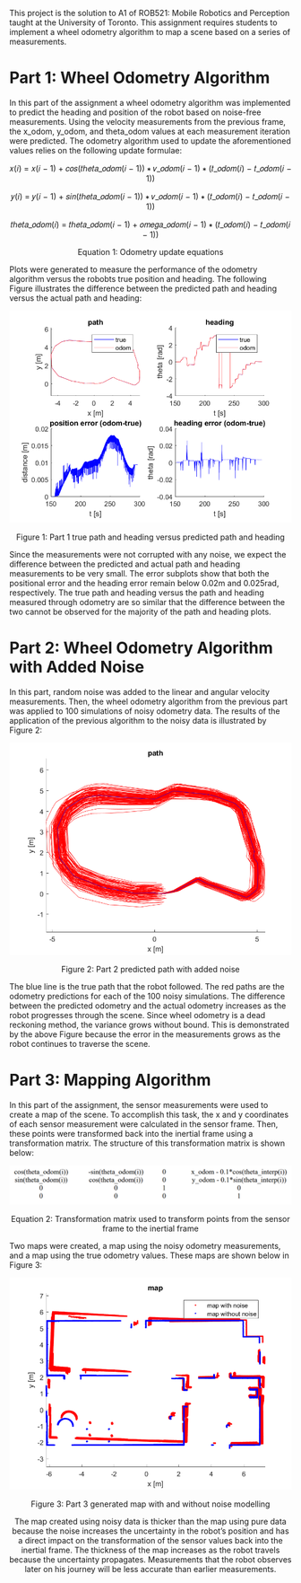 This project is the solution to A1 of ROB521: Mobile Robotics and Perception taught at the University
of Toronto. This assignment requires students to implement a wheel odometry algorithm to map a scene
based on a series of measurements. 

# Part 1: Wheel Odometry Algorithm

In this part of the assignment a wheel odometry algorithm was implemented to predict the heading and
position of the robot based on noise-free measurements. Using the velocity measurements from the
previous frame, the x_odom, y_odom, and theta_odom values at each measurement iteration were
predicted. The odometry algorithm used to update the aforementioned values relies on the following
update formulae:

<center>
𝑥(𝑖) = 𝑥(𝑖 − 1) + 𝑐𝑜𝑠(𝑡ℎ𝑒𝑡𝑎_𝑜𝑑𝑜𝑚(𝑖 − 1)) ∗ 𝑣_𝑜𝑑𝑜𝑚(𝑖 − 1) ∗ (𝑡_𝑜𝑑𝑜𝑚(𝑖) − 𝑡_𝑜𝑑𝑜𝑚(𝑖 − 1))

𝑦(𝑖) = 𝑦(𝑖 − 1) + 𝑠𝑖𝑛(𝑡ℎ𝑒𝑡𝑎_𝑜𝑑𝑜𝑚(𝑖 − 1)) ∗ 𝑣_𝑜𝑑𝑜𝑚(𝑖 − 1) ∗ (𝑡_𝑜𝑑𝑜𝑚(𝑖) − 𝑡_𝑜𝑑𝑜𝑚(𝑖 − 1))  

𝑡ℎ𝑒𝑡𝑎_𝑜𝑑𝑜𝑚(𝑖) = 𝑡ℎ𝑒𝑡𝑎_𝑜𝑑𝑜𝑚(𝑖 − 1) + 𝑜𝑚𝑒𝑔𝑎_𝑜𝑑𝑜𝑚(𝑖 − 1) ∗ (𝑡_𝑜𝑑𝑜𝑚(𝑖) − 𝑡_𝑜𝑑𝑜𝑚(𝑖 − 1))


Equation 1: Odometry update equations
</center>
Plots were generated to measure the performance of the odometry algorithm versus the robobts true
position and heading. The following Figure illustrates the difference between the predicted path and heading versus the actual path and heading:

<center>

![](ass1_q1.png)

Figure 1: Part 1 true path and heading versus predicted path and heading</center>


Since the measurements were not corrupted with any noise, we expect the difference between the
predicted and actual path and heading measurements to be very small. The error subplots show that both the positional error and the heading error remain below 0.02m and 0.025rad, respectively. The true path and heading versus the path and heading measured through odometry are so similar that the difference between the two cannot be observed for the majority of the path and heading plots.

# Part 2: Wheel Odometry Algorithm with Added Noise

In this part, random noise was added to the linear and angular velocity measurements. Then, the wheel
odometry algorithm from the previous part was applied to 100 simulations of noisy odometry data. The
results of the application of the previous algorithm to the noisy data is illustrated by Figure 2:
<center>

![](ass1_q2.png)

Figure 2: Part 2 predicted path with added noise</center>


The blue line is the true path that the robot followed. The red paths are the odometry predictions for each
of the 100 noisy simulations. The difference between the predicted odometry and the actual odometry
increases as the robot progresses through the scene. Since wheel odometry is a dead reckoning method,
the variance grows without bound. This is demonstrated by the above Figure because the error in the
measurements grows as the robot continues to traverse the scene. 

# Part 3: Mapping Algorithm

In this part of the assignment, the sensor measurements were used to create a map of the scene. To accomplish this task, the x and y coordinates of each sensor measurement were calculated in the sensor frame. Then, these points were transformed back into the inertial frame using a transformation matrix. The structure of this transformation matrix is shown below:
<center>

![](TransformationMatrix.png)


Equation 2: Transformation matrix used to transform points from the sensor frame to the inertial frame
</center>

Two maps were created, a map using the noisy odometry measurements, and a map using the true
odometry values. These maps are shown below in Figure 3:

<center>

![](ass1_q3.png)

Figure 3: Part 3 generated map with and without noise modelling
<center/>
The map created using noisy data is thicker than the map using pure data because the noise increases the
uncertainty in the robot’s position and has a direct impact on the transformation of the sensor values back
into the inertial frame. The thickness of the map increases as the robot travels because the uncertainty
propagates. Measurements that the robot observes later on his journey will be less accurate than earlier
measurements.